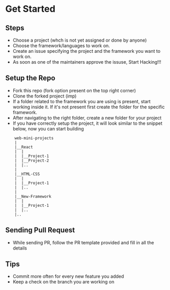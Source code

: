 # Get Started

## Steps
 - Choose a project (whch is not yet assigned or done by anyone)
 - Choose the framework/languages to work on.
 - Create an issue specifying the project and the framework you want to work on.
 - As soon as one of the maintainers approve the issuse, Start Hacking!!!

## Setup the Repo
 - Fork this repo (fork option present on the top right corner)
 - Clone the forked project (imp)
 - If a folder related to the framework you are using is present, start working inside it. If it's not present first create the folder for the specific framework.
 - After navigating to the right folder, create a new folder for your project
 - If you have correctly setup the project, it will look similar to the snippet below, now you can start building

```{javascript}
    web-mini-projects
    |
    |__React
    |  |
    |  |__Project-1 
    |  |__Project-2
    |  |..
    |
    |__HTML-CSS
    |  |
    |  |__Project-1
    |  |..
    |
    |__New-Framework
    |  |
    |  |__Project-1
    |  |..
    |.. 
```
## Sending Pull Request
 - While sending PR, follow the PR template provided and fill in all the details


## Tips
 - Commit more often for every new feature you added
 - Keep a check on the branch you are working on 
